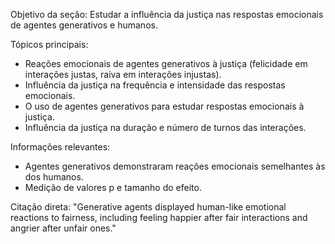 Objetivo da seção: Estudar a influência da justiça nas respostas emocionais de agentes generativos e humanos.

Tópicos principais:
*   Reações emocionais de agentes generativos à justiça (felicidade em interações justas, raiva em interações injustas).
*   Influência da justiça na frequência e intensidade das respostas emocionais.
*   O uso de agentes generativos para estudar respostas emocionais à justiça.
*   Influência da justiça na duração e número de turnos das interações.

Informações relevantes:
*   Agentes generativos demonstraram reações emocionais semelhantes às dos humanos.
*   Medição de valores p e tamanho do efeito.

Citação direta: "Generative agents displayed human-like emotional reactions to fairness, including feeling happier after fair interactions and angrier after unfair ones."